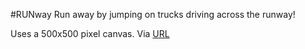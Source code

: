 #RUNway
Run away by jumping on trucks driving across the runway!

Uses a 500x500 pixel canvas. Via [URL](https://www.khanacademy.org/computer-programming/runway/5355173884854272?width=500&height=500)
